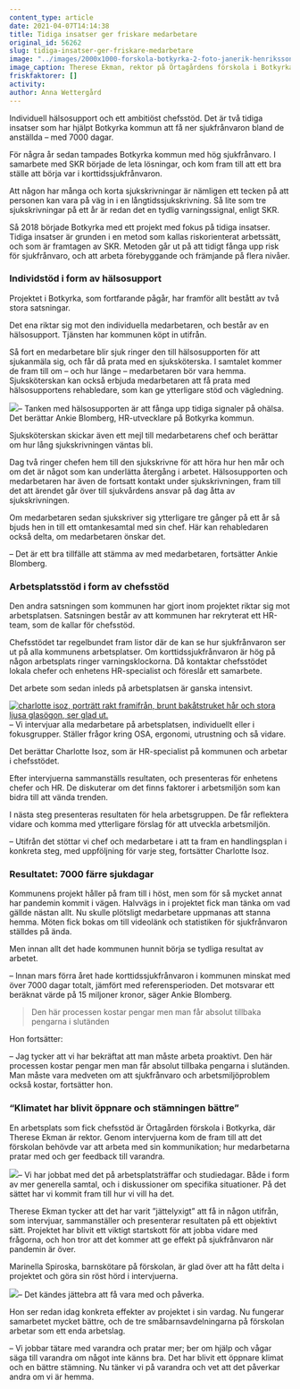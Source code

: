 ```yaml
---
content_type: article
date: 2021-04-07T14:14:38
title: Tidiga insatser ger friskare medarbetare
original_id: 56262
slug: tidiga-insatser-ger-friskare-medarbetare
image: "../images/2000x1000-forskola-botkyrka-2-foto-janerik-henriksson-tt.jpg"
image_caption: Therese Ekman, rektor på Örtagårdens förskola i Botkyrka, har fått hjälp av kommunens chefsstöd för att kartlägga förskolans arbetsmiljö och förebygga sjukfrånvaro. "Jättelyxigt", tycker hon om stödet.
friskfaktorer: []
activity:
author: Anna Wettergård
---
```


Individuell hälsosupport och ett ambitiöst chefsstöd. Det är två tidiga insatser som har hjälpt Botkyrka kommun att få ner sjukfrånvaron bland de anställda – med 7000 dagar.

För några år sedan tampades Botkyrka kommun med hög sjukfrånvaro. I samarbete med SKR började de leta lösningar, och kom fram till att ett bra ställe att börja var i korttidssjukfrånvaron.

Att någon har många och korta sjukskrivningar är nämligen ett tecken på att personen kan vara på väg in i en långtidssjukskrivning. Så lite som tre sjukskrivningar på ett år är redan det en tydlig varningssignal, enligt SKR.

Så 2018 började Botkyrka med ett projekt med fokus på tidiga insatser. Tidiga insatser är grunden i en metod som kallas riskorienterat arbetssätt, och som är framtagen av SKR. Metoden går ut på att tidigt fånga upp risk för sjukfrånvaro, och att arbeta förebyggande och främjande på flera nivåer.

### Individstöd i form av hälsosupport

Projektet i Botkyrka, som fortfarande pågår, har framför allt bestått av två stora satsningar.

Det ena riktar sig mot den individuella medarbetaren, och består av en hälsosupport. Tjänsten har kommunen köpt in utifrån.

Så fort en medarbetare blir sjuk ringer den till hälsosupporten för att sjukanmäla sig, och får då prata med en sjuksköterska. I samtalet kommer de fram till om – och hur länge – medarbetaren bör vara hemma. Sjuksköterskan kan också erbjuda medarbetaren att få prata med hälsosupportens rehabledare, som kan ge ytterligare stöd och vägledning.

[![](https://www.suntarbetsliv.se/wp-content/uploads/2021/04/200x220-ankie-blomberg.jpg)](https://www.suntarbetsliv.se/wp-content/uploads/2021/04/200x220-ankie-blomberg.jpg)– Tanken med hälsosupporten är att fånga upp tidiga signaler på ohälsa. Det berättar Ankie Blomberg, HR-utvecklare på Botkyrka kommun.

Sjuksköterskan skickar även ett mejl till medarbetarens chef och berättar om hur lång sjukskrivningen väntas bli.

Dag två ringer chefen hem till den sjukskrivne för att höra hur hen mår och om det är något som kan underlätta återgång i arbetet. Hälsosupporten och medarbetaren har även de fortsatt kontakt under sjukskrivningen, fram till det att ärendet går över till sjukvårdens ansvar på dag åtta av sjukskrivningen.

Om medarbetaren sedan sjukskriver sig ytterligare tre gånger på ett år så bjuds hen in till ett omtankesamtal med sin chef. Här kan rehabledaren också delta, om medarbetaren önskar det.

– Det är ett bra tillfälle att stämma av med medarbetaren, fortsätter Ankie Blomberg.

### Arbetsplatsstöd i form av chefsstöd

Den andra satsningen som kommunen har gjort inom projektet riktar sig mot arbetsplatsen. Satsningen består av att kommunen har rekryterat ett HR-team, som de kallar för chefsstöd.

Chefsstödet tar regelbundet fram listor där de kan se hur sjukfrånvaron ser ut på alla kommunens arbetsplatser. Om korttidssjukfrånvaron är hög på någon arbetsplats ringer varningsklockorna. Då kontaktar chefsstödet lokala chefer och enhetens HR-specialist och föreslår ett samarbete.

Det arbete som sedan inleds på arbetsplatsen är ganska intensivt.

[![charlotte isoz, porträtt rakt framifrån, brunt bakåtstruket hår och stora ljusa glasögon, ser glad ut.](https://www.suntarbetsliv.se/wp-content/uploads/2017/10/200x220-charlotte-isoz-2.jpg)](https://www.suntarbetsliv.se/wp-content/uploads/2017/10/200x220-charlotte-isoz-2.jpg)– Vi intervjuar alla medarbetare på arbetsplatsen, individuellt eller i fokusgrupper. Ställer frågor kring OSA, ergonomi, utrustning och så vidare.

Det berättar Charlotte Isoz, som är HR-specialist på kommunen och arbetar i chefsstödet.

Efter intervjuerna sammanställs resultaten, och presenteras för enhetens chefer och HR. De diskuterar om det finns faktorer i arbetsmiljön som kan bidra till att vända trenden.

I nästa steg presenteras resultaten för hela arbetsgruppen. De får reflektera vidare och komma med ytterligare förslag för att utveckla arbetsmiljön.

– Utifrån det stöttar vi chef och medarbetare i att ta fram en handlingsplan i konkreta steg, med uppföljning för varje steg, fortsätter Charlotte Isoz.

### Resultatet: 7000 färre sjukdagar

Kommunens projekt håller på fram till i höst, men som för så mycket annat har pandemin kommit i vägen. Halvvägs in i projektet fick man tänka om vad gällde nästan allt. Nu skulle plötsligt medarbetare uppmanas att stanna hemma. Möten fick bokas om till videolänk och statistiken för sjukfrånvaron ställdes på ända.

Men innan allt det hade kommunen hunnit börja se tydliga resultat av arbetet.

– Innan mars förra året hade korttidssjukfrånvaron i kommunen minskat med över 7000 dagar totalt, jämfört med referensperioden. Det motsvarar ett beräknat värde på 15 miljoner kronor, säger Ankie Blomberg.

> Den här processen kostar pengar men man får absolut tillbaka pengarna i slutänden

Hon fortsätter:

– Jag tycker att vi har bekräftat att man måste arbeta proaktivt. Den här processen kostar pengar men man får absolut tillbaka pengarna i slutänden. Man måste vara medveten om att sjukfrånvaro och arbetsmiljöproblem också kostar, fortsätter hon.

### “Klimatet har blivit öppnare och stämningen bättre”

En arbetsplats som fick chefsstöd är Örtagården förskola i Botkyrka, där Therese Ekman är rektor. Genom intervjuerna kom de fram till att det förskolan behövde var att arbeta med sin kommunikation; hur medarbetarna pratar med och ger feedback till varandra.

[![](https://www.suntarbetsliv.se/wp-content/uploads/2021/04/200x200-therese-ekman-foto-janerik-henriksson-tt.jpg)](https://www.suntarbetsliv.se/wp-content/uploads/2021/04/200x200-therese-ekman-foto-janerik-henriksson-tt.jpg)– Vi har jobbat med det på arbetsplatsträffar och studiedagar. Både i form av mer generella samtal, och i diskussioner om specifika situationer. På det sättet har vi kommit fram till hur vi vill ha det.

Therese Ekman tycker att det har varit ”jättelyxigt” att få in någon utifrån, som intervjuar, sammanställer och presenterar resultaten på ett objektivt sätt. Projektet har blivit ett viktigt startskott för att jobba vidare med frågorna, och hon tror att det kommer att ge effekt på sjukfrånvaron när pandemin är över.

Marinella Spiroska, barnskötare på förskolan, är glad över att ha fått delta i projektet och göra sin röst hörd i intervjuerna.

[![](https://www.suntarbetsliv.se/wp-content/uploads/2021/04/200x220-Marinella-Spiroska.jpg)](https://www.suntarbetsliv.se/wp-content/uploads/2021/04/200x220-Marinella-Spiroska.jpg)– Det kändes jättebra att få vara med och påverka.

Hon ser redan idag konkreta effekter av projektet i sin vardag. Nu fungerar samarbetet mycket bättre, och de tre småbarnsavdelningarna på förskolan arbetar som ett enda arbetslag.

– Vi jobbar tätare med varandra och pratar mer; ber om hjälp och vågar säga till varandra om något inte känns bra. Det har blivit ett öppnare klimat och en bättre stämning. Nu tänker vi på varandra och vet att det påverkar andra om vi är hemma.


